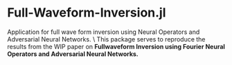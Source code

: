 # Full-Waveform-Inversion.jl
Application for full wave form inversion using Neural Operators and Adversarial Neural Networks. \\ 
This package serves to reproduce the results from the WIP paper on **Fullwaveform Inversion using Fourier Neural Operators and Adversarial Neural Networks.**
